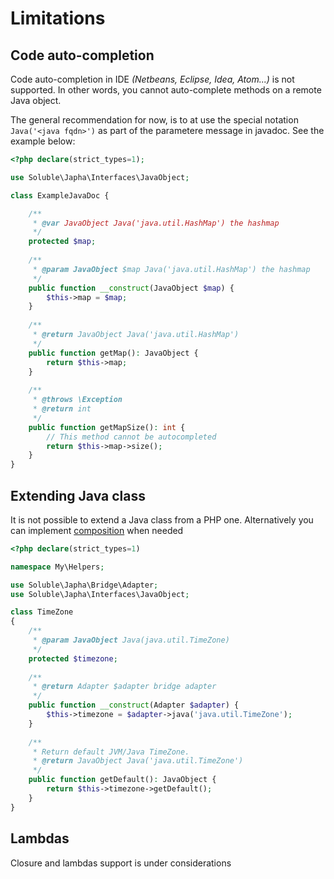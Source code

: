 # Limitations

## Code auto-completion

Code auto-completion in IDE *(Netbeans, Eclipse, Idea, Atom...)* is not
supported. In other words, you cannot auto-complete methods on a remote 
Java object.

The general recommendation for now, is to at use the special notation
`Java('<java fqdn>')` as part of the parametere message in javadoc. See
the example below:  

```php
<?php declare(strict_types=1);

use Soluble\Japha\Interfaces\JavaObject;

class ExampleJavaDoc {

    /**
     * @var JavaObject Java('java.util.HashMap') the hashmap
     */
    protected $map;        
            
    /**
     * @param JavaObject $map Java('java.util.HashMap') the hashmap
     */
    public function __construct(JavaObject $map) {
        $this->map = $map;
    } 
    
    /**
     * @return JavaObject Java('java.util.HashMap') 
     */
    public function getMap(): JavaObject {
        return $this->map;   
    }
    
    /**
     * @throws \Exception 
     * @return int
     */
    public function getMapSize(): int {
        // This method cannot be autocompleted
        return $this->map->size();       
    }
}
```
 

## Extending Java class

It is not possible to extend a Java class from a PHP one. Alternatively
you can implement [composition](https://en.wikipedia.org/wiki/Composition_over_inheritance) when
needed 
 
```php
<?php declare(strict_types=1)

namespace My\Helpers;

use Soluble\Japha\Bridge\Adapter;
use Soluble\Japha\Interfaces\JavaObject;

class TimeZone
{   
    /**
     * @param JavaObject Java(java.util.TimeZone)
     */
    protected $timezone;
    
    /**
     * @return Adapter $adapter bridge adapter
     */
    public function __construct(Adapter $adapter) {
        $this->timezone = $adapter->java('java.util.TimeZone');
    }
    
    /**
     * Return default JVM/Java TimeZone.
     * @return JavaObject Java('java.util.TimeZone')
     */    
    public function getDefault(): JavaObject {
        return $this->timezone->getDefault();        
    }
}    
``` 


## Lambdas

Closure and lambdas support is under considerations